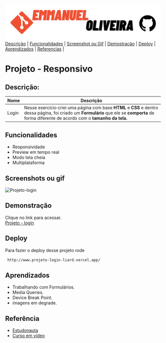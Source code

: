 ![banner-github](https://github.com/emmanuelmarcosdeoliveira/media-query/blob/main/imagens/manu-github.png) 
[Descrição](#descrição) | 
[Funcionalidades](#funcionalidades) |
[Screenshot ou Gif](#screenshots-ou-gif) |
[Demostração](n#demonstração) |
[Deploy](#deploy) |
[Aprendizados](#aprendizados) |
[Referencias](#referência) |
# Projeto - Responsivo
## Descrição:
Nome |   Descrição
---- | ------------
Login | Nesse exercício criei uma página com base **HTML** e **CSS** e dentro dessa página, foi  criado um **Formulário** que ele se **comporta** de forma diferente de acordo com o **tamanho da tela.**
## Funcionalidades

- Responsividade
- Preview em tempo real
- Modo tela cheia
- Multiplataforma


## Screenshots ou gif 

![Projeto-login](https://github.com/emmanuelmarcosdeoliveira/projeto-login/blob/main/imagens/tela-login.gif)

## Demonstração

Clique no link para acessar. <br>
 [Projeto - login ](http://www.projeto-login-liard.vercel.app/)


## Deploy

Para fazer o deploy desse projeto rode

```bash
 http://www.projeto-login-liard.vercel.app/
```


## Aprendizados

- Trabalhando com Formulários. 
- Media Queries.
 - Device Break Point. 
- imagens em degrade.

## Referência

 - [Estudonauta](https://www.estudonauta.com/)
 - [Curso em video](https://cursoemvideo.com)
 

